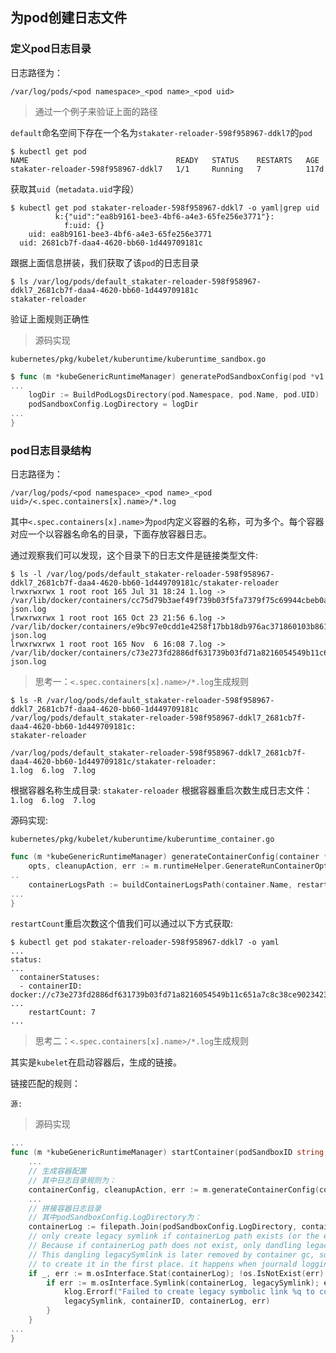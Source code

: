 ## 为pod创建日志文件

### 定义pod日志目录

日志路径为：

```
/var/log/pods/<pod namespace>_<pod name>_<pod uid>
```

> 通过一个例子来验证上面的路径

`default`命名空间下存在一个名为`stakater-reloader-598f958967-ddkl7`的`pod`

```shell
$ kubectl get pod
NAME                                 READY   STATUS    RESTARTS   AGE
stakater-reloader-598f958967-ddkl7   1/1     Running   7          117d
```

获取其`uid`（`metadata.uid`字段）

```shell
$ kubectl get pod stakater-reloader-598f958967-ddkl7 -o yaml|grep uid
          k:{"uid":"ea8b9161-bee3-4bf6-a4e3-65fe256e3771"}:
            f:uid: {}
    uid: ea8b9161-bee3-4bf6-a4e3-65fe256e3771
  uid: 2681cb7f-daa4-4620-bb60-1d449709181c
```

跟据上面信息拼装，我们获取了该`pod`的日志目录

```shell
$ ls /var/log/pods/default_stakater-reloader-598f958967-ddkl7_2681cb7f-daa4-4620-bb60-1d449709181c
stakater-reloader
```

验证上面规则正确性

> 源码实现

`kubernetes/pkg/kubelet/kuberuntime/kuberuntime_sandbox.go`

```go
$ func (m *kubeGenericRuntimeManager) generatePodSandboxConfig(pod *v1.Pod, attempt uint32) (*runtimeapi.PodSandboxConfig, error) {
...
	logDir := BuildPodLogsDirectory(pod.Namespace, pod.Name, pod.UID)
	podSandboxConfig.LogDirectory = logDir
...
}
```

### pod日志目录结构

日志路径为：

```
/var/log/pods/<pod namespace>_<pod name>_<pod uid>/<.spec.containers[x].name>/*.log
```

其中`<.spec.containers[x].name>`为`pod`内定义容器的名称，可为多个。每个容器对应一个以容器名命名的目录，下面存放容器日志。

通过观察我们可以发现，这个目录下的日志文件是链接类型文件:

```shell
$ ls -l /var/log/pods/default_stakater-reloader-598f958967-ddkl7_2681cb7f-daa4-4620-bb60-1d449709181c/stakater-reloader
lrwxrwxrwx 1 root root 165 Jul 31 18:24 1.log -> /var/lib/docker/containers/cc75d79b3aef49f739b03f5fa7379f75c69944cbeb0a4555d3833a26ebfe06b4/cc75d79b3aef49f739b03f5fa7379f75c69944cbeb0a4555d3833a26ebfe06b4-json.log
lrwxrwxrwx 1 root root 165 Oct 23 21:56 6.log -> /var/lib/docker/containers/e9bc97e0cdd1e4258f17bb18db976ac371860103b861529cb690005ada97d153/e9bc97e0cdd1e4258f17bb18db976ac371860103b861529cb690005ada97d153-json.log
lrwxrwxrwx 1 root root 165 Nov  6 16:08 7.log -> /var/lib/docker/containers/c73e273fd2886df631739b03fd71a8216054549b11c651a7c8c38ce902342332/c73e273fd2886df631739b03fd71a8216054549b11c651a7c8c38ce902342332-json.log
```

> 思考一：`<.spec.containers[x].name>/*.log`生成规则

```shell
$ ls -R /var/log/pods/default_stakater-reloader-598f958967-ddkl7_2681cb7f-daa4-4620-bb60-1d449709181c
/var/log/pods/default_stakater-reloader-598f958967-ddkl7_2681cb7f-daa4-4620-bb60-1d449709181c:
stakater-reloader

/var/log/pods/default_stakater-reloader-598f958967-ddkl7_2681cb7f-daa4-4620-bb60-1d449709181c/stakater-reloader:
1.log  6.log  7.log
```

根据容器名称生成目录: `stakater-reloader`
根据容器重启次数生成日志文件：`1.log  6.log  7.log`

源码实现:

`kubernetes/pkg/kubelet/kuberuntime/kuberuntime_container.go`
```go
func (m *kubeGenericRuntimeManager) generateContainerConfig(container *v1.Container, pod *v1.Pod, restartCount int, podIP, imageRef string, podIPs []string, nsTarget *kubecontainer.ContainerID) (*runtimeapi.ContainerConfig, func(), error) {
	opts, cleanupAction, err := m.runtimeHelper.GenerateRunContainerOptions(pod, container, podIP, podIPs)
..
	containerLogsPath := buildContainerLogsPath(container.Name, restartCount)
...
}
```

`restartCount`重启次数这个值我们可以通过以下方式获取:

```shell
$ kubectl get pod stakater-reloader-598f958967-ddkl7 -o yaml
...
status:
...
  containerStatuses:
  - containerID: docker://c73e273fd2886df631739b03fd71a8216054549b11c651a7c8c38ce902342332
...
    restartCount: 7
...
```

> 思考二：`<.spec.containers[x].name>/*.log`生成规则

其实是`kubelet`在启动容器后，生成的链接。

链接匹配的规则：

```
源: 
```

> 源码实现

```go
...
func (m *kubeGenericRuntimeManager) startContainer(podSandboxID string, podSandboxConfig *runtimeapi.PodSandboxConfig, spec *startSpec, pod *v1.Pod, podStatus *kubecontainer.PodStatus, pullSecrets []v1.Secret, podIP string, podIPs []string) (string, error) {
    ...
    // 生成容器配置
    // 其中日志目录规则为：
	containerConfig, cleanupAction, err := m.generateContainerConfig(container, pod, restartCount, podIP, imageRef, podIPs, target)
    ...
    // 拼接容器日志目录
    // 其中podSandboxConfig.LogDirectory为：
    containerLog := filepath.Join(podSandboxConfig.LogDirectory, containerConfig.LogPath)
    // only create legacy symlink if containerLog path exists (or the error is not IsNotExist).
    // Because if containerLog path does not exist, only dandling legacySymlink is created.
    // This dangling legacySymlink is later removed by container gc, so it does not make sense
    // to create it in the first place. it happens when journald logging driver is used with docker.
    if _, err := m.osInterface.Stat(containerLog); !os.IsNotExist(err) {
        if err := m.osInterface.Symlink(containerLog, legacySymlink); err != nil {
            klog.Errorf("Failed to create legacy symbolic link %q to container %q log %q: %v",
            legacySymlink, containerID, containerLog, err)
        }
    }
...
}
```